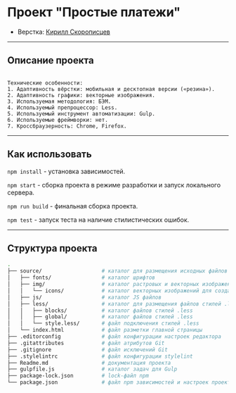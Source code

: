 # Проект "Простые платежи"

* Верстка: [Кирилл Скорописцев](https://htmlacademy.ru/profile/id1530953)
--- 

## Описание проекта
```

Технические особенности:
1. Адаптивность вёрстки: мобильная и десктопная версии («резина»).
2. Адаптивность графики: векторные изображения.
3. Используемая методология: БЭМ.
4. Используемый препроцессор: Less.
5. Используемый инструмент автоматизации: Gulp.
6. Используемые фреймворки: нет.
7. Кроссбраузерность: Chrome, Firefox.
```
---

## Как использовать

`npm install` - установка зависимостей.

`npm start` - сборка проекта в режиме разработки и запуск локального сервера.

`npm run build` - финальная сборка проекта.

`npm test` - запуск теста на наличие стилистических ошибок.

---

## Структура проекта

```bash
.
├── source/                   # каталог для размещения исходных файлов проекта
│   ├── fonts/                # каталог шрифтов
│   ├── img/                  # каталог растровых и векторных изображений
│   │   └── icons/            # каталог векторных изображений для создания спрайта
│   ├── js/                   # каталог JS файлов
│   ├── less/                 # каталог для размещения файлов стилей .less
│   │   ├── blocks/           # каталог файлов стилей .less
│   │   ├── global/           # каталог файлов стилей .less
│   │   └── style.less/       # файл подключения стилей .less
│   └── index.html            # файл разметки главной страницы
├── .editorconfig             # файл конфигурации настроек редактора
├── .gitattributes            # файл атрибутов Git
├── .gitignore                # файл исключений Git
├── .stylelintrc              # файл конфигурации stylelint
├── Readme.md                 # документация проекта
├── gulpfile.js               # каталог задач для Gulp
├── package-lock.json         # lock-файл npm
└── package.json              # файл npm зависимостей и настроек проекта
```
  



